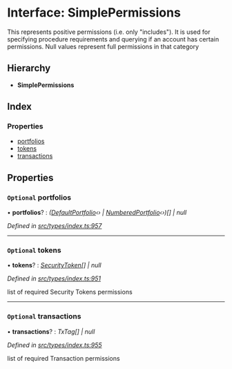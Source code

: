 # Interface: SimplePermissions

This represents positive permissions (i.e. only "includes"). It is used
  for specifying procedure requirements and querying if an account has certain
  permissions. Null values represent full permissions in that category

## Hierarchy

* **SimplePermissions**

## Index

### Properties

* [portfolios](simplepermissions.md#optional-portfolios)
* [tokens](simplepermissions.md#optional-tokens)
* [transactions](simplepermissions.md#optional-transactions)

## Properties

### `Optional` portfolios

• **portfolios**? : *([DefaultPortfolio](../classes/defaultportfolio.md)‹› | [NumberedPortfolio](../classes/numberedportfolio.md)‹›)[] | null*

*Defined in [src/types/index.ts:957](https://github.com/PolymathNetwork/polymesh-sdk/blob/cfab557b/src/types/index.ts#L957)*

___

### `Optional` tokens

• **tokens**? : *[SecurityToken](../classes/securitytoken.md)[] | null*

*Defined in [src/types/index.ts:951](https://github.com/PolymathNetwork/polymesh-sdk/blob/cfab557b/src/types/index.ts#L951)*

list of required Security Tokens permissions

___

### `Optional` transactions

• **transactions**? : *TxTag[] | null*

*Defined in [src/types/index.ts:955](https://github.com/PolymathNetwork/polymesh-sdk/blob/cfab557b/src/types/index.ts#L955)*

list of required Transaction permissions
